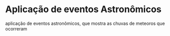 # Aplicação de eventos Astronômicos 
 aplicação de eventos astronômicos, que mostra as chuvas de meteoros que ocorreram 
